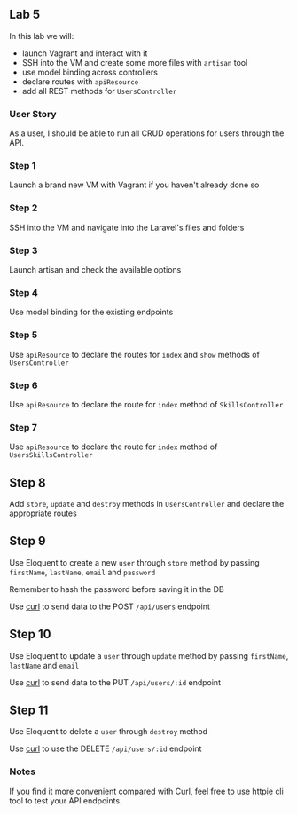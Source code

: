 ## Lab 5

In this lab we will:

- launch Vagrant and interact with it
- SSH into the VM and create some more files with `artisan` tool
- use model binding across controllers
- declare routes with `apiResource`
- add all REST methods for `UsersController`

### User Story

As a user, I should be able to run all CRUD operations for users through the API.

### Step 1

Launch a brand new VM with Vagrant if you haven't already done so

### Step 2

SSH into the VM and navigate into the Laravel's files and folders

### Step 3

Launch artisan and check the available options

### Step 4

Use model binding for the existing endpoints

### Step 5

Use `apiResource` to declare the routes for `index` and `show` methods of `UsersController`

### Step 6

Use `apiResource` to declare the route for `index` method of `SkillsController`

### Step 7

Use `apiResource` to declare the route for `index` method of `UsersSkillsController`

## Step 8

Add `store`, `update` and `destroy` methods in `UsersController` and declare the appropriate routes

## Step 9

Use Eloquent to create a new `user` through `store` method by passing `firstName`, `lastName`, `email` and `password`

Remember to hash the password before saving it in the DB

Use [curl](https://gist.github.com/subfuzion/08c5d85437d5d4f00e58) to send data to the POST `/api/users` endpoint

## Step 10

Use Eloquent to update a `user` through `update` method by passing `firstName`, `lastName` and `email`

Use [curl](https://gist.github.com/subfuzion/08c5d85437d5d4f00e58) to send data to the PUT `/api/users/:id` endpoint

## Step 11

Use Eloquent to delete a `user` through `destroy` method

Use [curl](https://gist.github.com/subfuzion/08c5d85437d5d4f00e58) to use the DELETE `/api/users/:id` endpoint

### Notes

If you find it more convenient compared with Curl, feel free to use [httpie](https://httpie.io/) cli tool to test your API endpoints.

